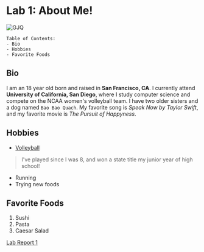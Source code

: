 # **Lab 1: About Me!**
![GJQ](https://ucsdtritons.com/images/2022/8/9/Gabby_Quach.jpg?width=300)

```
Table of Contents:
- Bio
- Hobbies
- Favorite Foods
```

Bio
---
I am an 18 year old born and raised in **San Francisco, CA**. I currently attend **University of California, San Diego**, 
where I study computer science and compete on the NCAA women's volleyball team. I have two older sisters and a dog named `Bao Bao Quach`. 
My favorite song is *Speak Now by Taylor Swift*, and my favorite movie is *The Pursuit of Happyness*.

Hobbies
---
- [Volleyball](https://ucsdtritons.com/sports/womens-volleyball/roster/gabby-quach/11754)
> I've played since I was 8, and won a state title my junior year of high school!
- Running
- Trying new foods

Favorite Foods
---
1. Sushi
2. Pasta
3. Caesar Salad

[Lab Report 1](https://gjquach.github.io/cse15l-lab-reports/lab-report-1-week-0.html)
